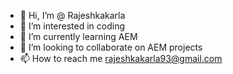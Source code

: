 - 👋 Hi, I’m @ Rajeshkakarla
- 👀 I’m interested in coding
- 🌱 I’m currently learning AEM
- 💞️ I’m looking to collaborate on AEM projects
- 📫 How to reach me rajeshkakarla93@gmail.com

<!---
rajeshkakarla93/rajeshkakarla is a ✨ special ✨ repository because its `README.md` (this file) appears on your GitHub profile.
You can click the Preview link to take a look at your changes.
--->

